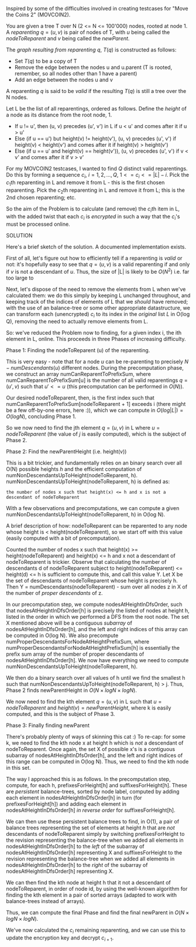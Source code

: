 Inspired by some of the difficulties involved in creating testcases for "Move the Coins 2" (MOVCOIN2).

You are given a tree T over N (2 <= N <= 100'000) nodes, rooted at node 1.  A _reparenting_ $q=(u,v)$ is pair of nodes of T, with $u$ being called the _nodeToReparent_ and $v$ being called the _newParent_.

The _graph resulting from reparenting $q$_, $T(q)$ is constructed as follows:

* Set $T(q)$ to be a copy of T
* Remove the edge between the nodes u and u.parent (T is rooted, remember, so all nodes other than 1 have a parent)
* Add an edge between the nodes u and v

A reparenting $q$ is said to be _valid_ if the resulting $T(q)$ is still a tree over the N nodes.


Let L be the list of all reparentings, ordered as follows.  Define the _height_ of a node as its distance from the root node, 1.

* If u != u', then (u, v) precedes (u', v') in L if u < u' and comes after it if u > u'
* Else (if u == u') but height(v) != height(v'), (u, v) precedes (u', v') if height(v) < height(v') and comes after it if height(v) > height(v')
* Else (if u == u' and height(v) == height(v')), (u, v) precedes (u', v') if v < v' and comes after it if v > v'

For my MOVCOIN2 testcases, I wanted to find $Q$ distinct valid reparentings.  Do this by forming a sequence $c_i$, $i = 1,2, ..., Q$, $1 <= c_i <= |L| - i$.  Pick the $c_1$th reparenting in L and remove it from L - this is the first chosen reparenting. 
Pick the $c_2$th reparenting in L and remove it from L; this is the 2nd chosen reparenting; etc.

So the aim of the Problem is to calculate (and remove) the $c_i$th item in L, with the added twist that each $c_i$ is _encrypted_ in such a way that the $c_i$'s must be processed online.

SOLUTION

Here's a brief sketch of the solution.  A documented implementation exists.

First of all, let's figure out how to efficiently tell if a reparenting is _valid_ or not: it's hopefully easy to see that $q=(u,v)$ is a valid reparenting if and only if $v$ is not a descendant of $u$.  Thus, the size of |L| is likely to be $O(N^2)$ i.e. far too large to 

Next, let's dispose of the need to remove the elements from L when we've calculated them: we do this simply by keeping L unchanged throughout, and keeping track of the indices of elements of L that we _should_ have removed; with the use of an balance-tree or some other appropriate datastructure, we can transform each (unencrypted) $c_i$ to its index in the _original_ list $L$ in O(log Q), removing the need to actually remove elements from L.

So: we've reduced the Problem now to finding, for a given index i, the ith element in L, online. This proceeds in three Phases of increasing difficulty.

Phase 1: Finding the nodeToReparent (u) of the reparenting.

This is very easy - note that for a node $u$ can be re-parenting to precisely $N - numDescendants(u)$ different nodes.  During the precomputation phase, we construct an array numCanReparentToPrefixSum, where numCanReparentToPrefixSum[u] is the number of all valid reparentings $q=(u',v)$ such that $u'<=u$ (this precomputation can be performed in $O(N)$).

Our desired nodeToReparent, then, is the first index such that numCanReparentToPrefixSum[nodeToReparent + 1] exceeds i (there might be a few off-by-one errors, here :)), which we can compute in $O(log |L|)=O(log N)$, concluding Phase 1.

So we now need to find the jth element $q=(u,v)$ in L where $u=nodeToReparent$ (the value of $j$ is easily computed), which is the subject of Phase 2.

Phase 2: Find the newParentHeight (i.e. height(v))

This is a bit trickier, and fundamentally relies on an binary search over all O(N) possible heights $h$ and the efficient computation of numNonDescendantsUpToHeight(nodeToReparent, h).  numNonDescendantsUpToHeight(nodeToReparent, h) is defined as:

    the number of nodes x such that height(x) <= h and x is not a descendant of nodeToReparent

With a few observations and precomputations, we can compute a given numNonDescendantsUpToHeight(nodeToReparent, h) in O(log N).

A brief description of how: nodeToReparent can be reparented to any node whose height is < height(nodeToReparent), so we start off with this value (easily computed with a bit of precomputation).

Counted the number of nodes x such that height(x) >= height(nodeToReparent) and height(x) <= h and x not a descendant of nodeToReparent is trickier.  Observe that calculating  the number of descendants d of nodeToReparent subject to height(nodeToReparent) <= height(d) <= h is sufficient to compute this, and call this value Y.  Let X be the set of descendants of nodeToReparent whose height is precisely h.  Then Y = numDescendants(nodeToReparent) - sum over all nodes z in X of the number of *proper descendants* of z.

In our precomputation step, we compute nodesAtHeightInDfsOrder, such that nodesAtHeightInDfsOrder[h] is precisely the listed of nodes at height h, listed in the order in which we performed a DFS from the root node.  The set X mentioned above will be a contiguous *subarray* of nodesAtHeightInDfsOrder[h], and the left and right indices of this array can be computed in O(log N).  We also precompute numProperDescendantsForNodeAtHeightPrefixSum, where numProperDescendantsForNodeAtHeightPrefixSum[h] is essentially the prefix sum array of the number of proper descendants of nodesAtHeightInDfsOrder[h].  We now have everything we need to compute numNonDescendantsUpToHeight(nodeToReparent, h).

We then do a binary search over all values of h until we find the smallest h such that numNonDescendantsUpToHeight(nodeToReparent, h) > j.  Thus, Phase 2 finds newParentHeight in $O(N \times log N \times log N)$.

We now need to find the kth element $q=(u,v)$ in L such that $u=nodeToReparent$ and $height(v) = newParentHeight$, where k is easily computed, and this is the subject of Phase 3.

Phase 3: Finally finding newParent

There's probably plenty of ways of skinning this cat :) To re-cap: for some k, we need to find the kth node x at height h which is *not* a descendant of nodeToReparent.  Once again, the set X of possible x's is a contiguous subarray of nodesAtHeightInDfsOrder[h], and the left and right indices of this range can be computed in O(log N).  Thus, we need to find the kth node in this set.

The way I approached this is as follows.  In the precomputation step, compute, for each h, prefixesForHeight[h] and suffixesForHeight[h].  These are _persistent_ balance-trees, sorted by node label, computed by adding each element in nodesAtHeightInDfsOrder[h] in turn (for prefixesForHeight[h]) and adding each element in nodesAtHeightInDfsOrder[h] _in reverse order_ for suffixesForHeight[h].

We can then use these persistent balance trees to find, in O(1), a pair of balance trees representing the set of elements at height $h$ that are _not_ descendants of nodeToReparent simply by switching prefixesForHeight to the revision representing the balance-tree when we added all elements in nodesAtHeightInDfsOrder[h] to the *left* of the subarray of nodesAtHeightInDfsOrder[h] representing X and suffixesForHeight to the revision representing the balance-tree when we added all elements in nodesAtHeightInDfsOrder[h] to the _right_ of the subarray of nodesAtHeightInDfsOrder[h] representing X.

We can then find the kth node at height h that it not a descendant of nodeToReparent, in order of node id, by using the well-known algorithm for finding the kth element in a pair of sorted arrays (adapted to work with balance-trees instead of arrays).

Thus, we can compute the final Phase and find the final newParent in $O(N \times log N \times log N)$.

We've now calculated the $c_i$ remaining reparenting, and we can use this to update the encryption key and decrypt $c_{i+1}$.




